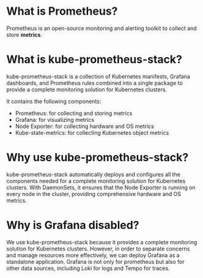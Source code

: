 # What is Prometheus?

Prometheus is an open-source monitoring and alerting toolkit to collect and store **metrics**.

# What is kube-prometheus-stack?
kube-prometheus-stack is a collection of Kubernetes manifests, Grafana dashboards, and Prometheus rules combined into a single package to provide a complete monitoring solution for Kubernetes clusters.

It contains the following components:
- Prometheus: for collecting and storing metrics
- Grafana: for visualizing metrics
- Node Exporter: for collecting hardware and OS metrics
- Kube-state-metrics: for collecting Kubernetes object metrics

# Why use kube-prometheus-stack?

kube-prometheus-stack automatically deploys and configures all the components needed for a complete monitoring solution for Kubernetes clusters.
With DaemonSets, it ensures that the Node Exporter is running on every node in the cluster, providing comprehensive hardware and OS metrics.

# Why is Grafana disabled?

We use kube-prometheus-stack because it provides a complete monitoring solution for Kubernetes clusters.
However, in order to separate concerns and manage resources more effectively, we can deploy Grafana as a standalone application.
Grafana is not only for prometheus but also for other data sources, including Loki for logs and Tempo for traces.
